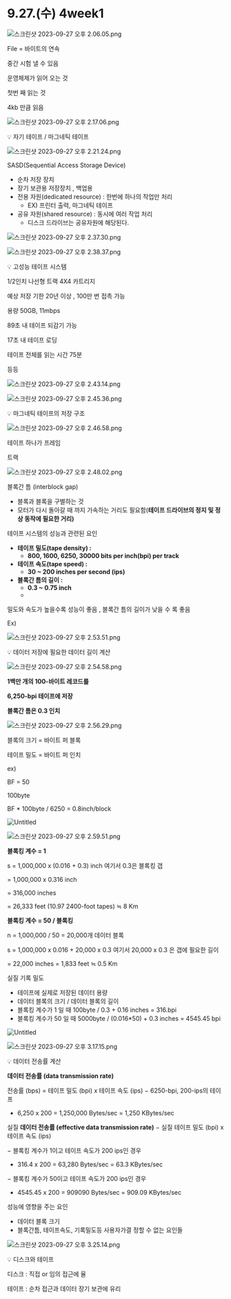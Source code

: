 # 9.27.(수) 4week1

![스크린샷 2023-09-27 오후 2.06.05.png](9%2027%20(%E1%84%89%E1%85%AE)%204week1%2064dd1acf37cd4c5595feca19754ce454/%25E1%2584%2589%25E1%2585%25B3%25E1%2584%258F%25E1%2585%25B3%25E1%2584%2585%25E1%2585%25B5%25E1%2586%25AB%25E1%2584%2589%25E1%2585%25A3%25E1%2586%25BA_2023-09-27_%25E1%2584%258B%25E1%2585%25A9%25E1%2584%2592%25E1%2585%25AE_2.06.05.png)

File = 바이트의 연속

중간 시험 낼 수 있음

운영체제가 읽어 오는 것

첫번 째 읽는 것

4kb 만큼 읽음 

![스크린샷 2023-09-27 오후 2.17.06.png](9%2027%20(%E1%84%89%E1%85%AE)%204week1%2064dd1acf37cd4c5595feca19754ce454/%25E1%2584%2589%25E1%2585%25B3%25E1%2584%258F%25E1%2585%25B3%25E1%2584%2585%25E1%2585%25B5%25E1%2586%25AB%25E1%2584%2589%25E1%2585%25A3%25E1%2586%25BA_2023-09-27_%25E1%2584%258B%25E1%2585%25A9%25E1%2584%2592%25E1%2585%25AE_2.17.06.png)

<aside>
💡 자기 테이프 / 마그네틱 테이프

</aside>

![스크린샷 2023-09-27 오후 2.21.24.png](9%2027%20(%E1%84%89%E1%85%AE)%204week1%2064dd1acf37cd4c5595feca19754ce454/%25E1%2584%2589%25E1%2585%25B3%25E1%2584%258F%25E1%2585%25B3%25E1%2584%2585%25E1%2585%25B5%25E1%2586%25AB%25E1%2584%2589%25E1%2585%25A3%25E1%2586%25BA_2023-09-27_%25E1%2584%258B%25E1%2585%25A9%25E1%2584%2592%25E1%2585%25AE_2.21.24.png)

SASD(Sequential Access Storage Device)

- 순차 저장 장치
- 장기 보관용 저장장치 , 백업용
- 전용 자원(dedicated resource) : 한번에 하나의 작업만 처리
    - EX) 프린터 출력, 마그네틱 테이프
- 공유 자원(shared resource) : 동시에 여러 작업 처리
    - 디스크 드라이브는 공유자원에 해당된다.
    

![스크린샷 2023-09-27 오후 2.37.30.png](9%2027%20(%E1%84%89%E1%85%AE)%204week1%2064dd1acf37cd4c5595feca19754ce454/%25E1%2584%2589%25E1%2585%25B3%25E1%2584%258F%25E1%2585%25B3%25E1%2584%2585%25E1%2585%25B5%25E1%2586%25AB%25E1%2584%2589%25E1%2585%25A3%25E1%2586%25BA_2023-09-27_%25E1%2584%258B%25E1%2585%25A9%25E1%2584%2592%25E1%2585%25AE_2.37.30.png)

![스크린샷 2023-09-27 오후 2.38.37.png](9%2027%20(%E1%84%89%E1%85%AE)%204week1%2064dd1acf37cd4c5595feca19754ce454/%25E1%2584%2589%25E1%2585%25B3%25E1%2584%258F%25E1%2585%25B3%25E1%2584%2585%25E1%2585%25B5%25E1%2586%25AB%25E1%2584%2589%25E1%2585%25A3%25E1%2586%25BA_2023-09-27_%25E1%2584%258B%25E1%2585%25A9%25E1%2584%2592%25E1%2585%25AE_2.38.37.png)

<aside>
💡 고성능 테이프 시스템

</aside>

1/2인치 나선형 트랙 4X4 카트리지

예상 저장 기한 20년 이상 , 100만 번 접촉 가능

용량 50GB, 11mbps

89초 내 테이프 되감기 가능

17초 내 테이프 로딩

테이프 전체를 읽는 시간 75분

등등

![스크린샷 2023-09-27 오후 2.43.14.png](9%2027%20(%E1%84%89%E1%85%AE)%204week1%2064dd1acf37cd4c5595feca19754ce454/%25E1%2584%2589%25E1%2585%25B3%25E1%2584%258F%25E1%2585%25B3%25E1%2584%2585%25E1%2585%25B5%25E1%2586%25AB%25E1%2584%2589%25E1%2585%25A3%25E1%2586%25BA_2023-09-27_%25E1%2584%258B%25E1%2585%25A9%25E1%2584%2592%25E1%2585%25AE_2.43.14.png)

![스크린샷 2023-09-27 오후 2.45.36.png](9%2027%20(%E1%84%89%E1%85%AE)%204week1%2064dd1acf37cd4c5595feca19754ce454/%25E1%2584%2589%25E1%2585%25B3%25E1%2584%258F%25E1%2585%25B3%25E1%2584%2585%25E1%2585%25B5%25E1%2586%25AB%25E1%2584%2589%25E1%2585%25A3%25E1%2586%25BA_2023-09-27_%25E1%2584%258B%25E1%2585%25A9%25E1%2584%2592%25E1%2585%25AE_2.45.36.png)

<aside>
💡 마그네틱 테이프의 저장 구조

</aside>

![스크린샷 2023-09-27 오후 2.46.58.png](9%2027%20(%E1%84%89%E1%85%AE)%204week1%2064dd1acf37cd4c5595feca19754ce454/%25E1%2584%2589%25E1%2585%25B3%25E1%2584%258F%25E1%2585%25B3%25E1%2584%2585%25E1%2585%25B5%25E1%2586%25AB%25E1%2584%2589%25E1%2585%25A3%25E1%2586%25BA_2023-09-27_%25E1%2584%258B%25E1%2585%25A9%25E1%2584%2592%25E1%2585%25AE_2.46.58.png)

테이프 하나가 프레임

트랙

![스크린샷 2023-09-27 오후 2.48.02.png](9%2027%20(%E1%84%89%E1%85%AE)%204week1%2064dd1acf37cd4c5595feca19754ce454/%25E1%2584%2589%25E1%2585%25B3%25E1%2584%258F%25E1%2585%25B3%25E1%2584%2585%25E1%2585%25B5%25E1%2586%25AB%25E1%2584%2589%25E1%2585%25A3%25E1%2586%25BA_2023-09-27_%25E1%2584%258B%25E1%2585%25A9%25E1%2584%2592%25E1%2585%25AE_2.48.02.png)

블록간 틈 (interblock gap)

- 블록과 블록을 구별하는 것
- 모터가 다시 돌아갈 때 까지 가속하는 거리도 필요함(**테이프 드라이브의 정지 및 정상 동작에 필요한 거리)**

테이프 시스템의 성능과 관련된 요인

- **테이프 밀도(tape density) :**
    - **800, 1600, 6250, 30000 bits per inch(bpi) per track**
- **테이프 속도(tape speed) :**
    - **30 ~ 200 inches per second (ips)**
- **블록간 틈의 길이 :**
    - **0.3 ~ 0.75 inch**
    - 

밀도와 속도가 높을수록 성능이 좋음 , 블록간 틈의 길이가 낮을 수 록 좋음

Ex)

![스크린샷 2023-09-27 오후 2.53.51.png](9%2027%20(%E1%84%89%E1%85%AE)%204week1%2064dd1acf37cd4c5595feca19754ce454/%25E1%2584%2589%25E1%2585%25B3%25E1%2584%258F%25E1%2585%25B3%25E1%2584%2585%25E1%2585%25B5%25E1%2586%25AB%25E1%2584%2589%25E1%2585%25A3%25E1%2586%25BA_2023-09-27_%25E1%2584%258B%25E1%2585%25A9%25E1%2584%2592%25E1%2585%25AE_2.53.51.png)

<aside>
💡 데이터 저장에 필요한 데이터 길이 계산

</aside>

![스크린샷 2023-09-27 오후 2.54.58.png](9%2027%20(%E1%84%89%E1%85%AE)%204week1%2064dd1acf37cd4c5595feca19754ce454/%25E1%2584%2589%25E1%2585%25B3%25E1%2584%258F%25E1%2585%25B3%25E1%2584%2585%25E1%2585%25B5%25E1%2586%25AB%25E1%2584%2589%25E1%2585%25A3%25E1%2586%25BA_2023-09-27_%25E1%2584%258B%25E1%2585%25A9%25E1%2584%2592%25E1%2585%25AE_2.54.58.png)

**1백만 개의 100-바이트 레코드를** 

**6,250-bpi  테이프에 저장** 

**블록간 틈은 0.3 인치**

![스크린샷 2023-09-27 오후 2.56.29.png](9%2027%20(%E1%84%89%E1%85%AE)%204week1%2064dd1acf37cd4c5595feca19754ce454/%25E1%2584%2589%25E1%2585%25B3%25E1%2584%258F%25E1%2585%25B3%25E1%2584%2585%25E1%2585%25B5%25E1%2586%25AB%25E1%2584%2589%25E1%2585%25A3%25E1%2586%25BA_2023-09-27_%25E1%2584%258B%25E1%2585%25A9%25E1%2584%2592%25E1%2585%25AE_2.56.29.png)

블록의 크기 = 바이트 퍼 블록

테이프 밀도  = 바이트 퍼 인치

ex) 

BF = 50

100byte

BF * 100byte / 6250 = 0.8inch/block

![Untitled](9%2027%20(%E1%84%89%E1%85%AE)%204week1%2064dd1acf37cd4c5595feca19754ce454/Untitled.jpeg)

![스크린샷 2023-09-27 오후 2.59.51.png](9%2027%20(%E1%84%89%E1%85%AE)%204week1%2064dd1acf37cd4c5595feca19754ce454/%25E1%2584%2589%25E1%2585%25B3%25E1%2584%258F%25E1%2585%25B3%25E1%2584%2585%25E1%2585%25B5%25E1%2586%25AB%25E1%2584%2589%25E1%2585%25A3%25E1%2586%25BA_2023-09-27_%25E1%2584%258B%25E1%2585%25A9%25E1%2584%2592%25E1%2585%25AE_2.59.51.png)

**블록킹 계수 = 1**

s = 1,000,000 x (0.016 + 0.3) inch          여기서 0.3은 블록킹 갭

= 1,000,000 x 0.316 inch

= 316,000 inches

= 26,333 feet (10.97 2400-foot tapes) ≒ 8 Km

**블록킹 계수 = 50     /   블록킹** 

n = 1,000,000 / 50 = 20,000개 데이터 블록

s = 1,000,000 x 0.016 + 20,000 x 0.3              여기서  20,000 x 0.3 은 갭에 필요한 길이

= 22,000 inches = 1,833 feet ≒ 0.5 Km

실질 기록 밀도 

- 테이프에 실제로 저장된 데이터 용량
- 데이터 블록의 크기 / 데이터 블록의 길이
- 블록킹 계수가 1 일 때 100byte / 0.3 + 0.16 inches = 316.bpi
- 블록킹 계수가 50 일 때 5000byte / (0.016*50) + 0.3 inches = 4545.45 bpi

![Untitled](9%2027%20(%E1%84%89%E1%85%AE)%204week1%2064dd1acf37cd4c5595feca19754ce454/Untitled%201.jpeg)

![스크린샷 2023-09-27 오후 3.17.15.png](9%2027%20(%E1%84%89%E1%85%AE)%204week1%2064dd1acf37cd4c5595feca19754ce454/%25E1%2584%2589%25E1%2585%25B3%25E1%2584%258F%25E1%2585%25B3%25E1%2584%2585%25E1%2585%25B5%25E1%2586%25AB%25E1%2584%2589%25E1%2585%25A3%25E1%2586%25BA_2023-09-27_%25E1%2584%258B%25E1%2585%25A9%25E1%2584%2592%25E1%2585%25AE_3.17.15.png)

<aside>
💡 데이터 전송률 계산

</aside>

**데이터 전송률
(data transmission rate)**

전송률 (bps) = 테이프 밀도 (bpi) x 테이프 속도 (ips) − 6250-bpi, 200-ips의 테이프

- 6,250 x 200 = 1,250,000 Bytes/sec = 1,250 KBytes/sec

실질 **데이터 전송률 (effective data transmission rate)**
− 실질 테이프 밀도 (bpi) x 테이프 속도 (ips)

− 블록킹 계수가 1이고 테이프 속도가 200 ips인 경우

- 316.4 x 200 = 63,280 Bytes/sec = 63.3 KBytes/sec

− 블록킹 계수가 50이고 테이프 속도가 200 ips인 경우

- 4545.45 x 200 = 909090 Bytes/sec = 909.09 KBytes/sec

성능에 영향을 주는 요인

- 데이터 블록 크기
- 블록간틈, 테이프속도, 기록밀도등 사용자가결 정할 수 없는 요인들

![스크린샷 2023-09-27 오후 3.25.14.png](9%2027%20(%E1%84%89%E1%85%AE)%204week1%2064dd1acf37cd4c5595feca19754ce454/%25E1%2584%2589%25E1%2585%25B3%25E1%2584%258F%25E1%2585%25B3%25E1%2584%2585%25E1%2585%25B5%25E1%2586%25AB%25E1%2584%2589%25E1%2585%25A3%25E1%2586%25BA_2023-09-27_%25E1%2584%258B%25E1%2585%25A9%25E1%2584%2592%25E1%2585%25AE_3.25.14.png)

<aside>
💡 디스크와 테이프

</aside>

디스크 : 직접 or 임의 접근에 율

테이프 : 순차 접근과 데이터 장기 보관에 유리